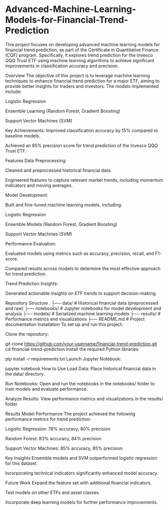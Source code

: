 # Advanced-Machine-Learning-Models-for-Financial-Trend-Prediction
This project focuses on developing advanced machine learning models for financial trend prediction, as part of the Certificate in Quantitative Finance (CQF) program. Specifically, it explores trend prediction for the Invesco QQQ Trust ETF using machine learning algorithms to achieve significant improvements in classification accuracy and precision.

Overview
The objective of this project is to leverage machine learning techniques to enhance financial trend prediction for a major ETF, aiming to provide better insights for traders and investors. The models implemented include:

Logistic Regression

Ensemble Learning (Random Forest, Gradient Boosting)

Support Vector Machines (SVM)

Key Achievements:
Improved classification accuracy by 15% compared to baseline models.

Achieved an 85% precision score for trend prediction of the Invesco QQQ Trust ETF.

Features
Data Preprocessing:

Cleaned and preprocessed historical financial data.

Engineered features to capture relevant market trends, including momentum indicators and moving averages.

Model Development:

Built and fine-tuned machine learning models, including:

Logistic Regression

Ensemble Models (Random Forest, Gradient Boosting)

Support Vector Machines (SVM)

Performance Evaluation:

Evaluated models using metrics such as accuracy, precision, recall, and F1-score.

Compared results across models to determine the most effective approach for trend prediction.

Trend Prediction Insights:

Generated actionable insights on ETF trends to support decision-making.

Repository Structure
.
├── data/                      # Historical financial data (preprocessed and raw)
├── notebooks/                 # Jupyter notebooks for model development and analysis
├── models/                    # Serialized machine learning models
├── results/                   # Performance metrics and visualizations
├── README.md                  # Project documentation
Installation
To set up and run this project:

Clone the repository:

git clone https://github.com/your-username/financial-trend-prediction.git
cd financial-trend-prediction
Install the required Python libraries:

pip install -r requirements.txt
Launch Jupyter Notebook:

jupyter notebook
How to Use
Load Data: Place historical financial data in the data/ directory.

Run Notebooks: Open and run the notebooks in the notebooks/ folder to train models and evaluate performance.

Analyze Results: View performance metrics and visualizations in the results/ folder.

Results
Model Performance
The project achieved the following performance metrics for trend prediction:

Logistic Regression: 78% accuracy, 80% precision

Random Forest: 83% accuracy, 84% precision

Support Vector Machines: 85% accuracy, 85% precision

Key Insights
Ensemble models and SVM outperformed logistic regression for this dataset.

Incorporating technical indicators significantly enhanced model accuracy.

Future Work
Expand the feature set with additional financial indicators.

Test models on other ETFs and asset classes.

Incorporate deep learning models for further performance improvements.

